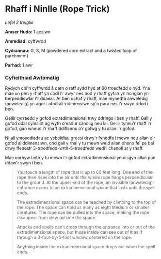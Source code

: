 # Rhaff i Ninlle (Rope Trick)

*Lefel 2 treiglio*

**Amser Hudo:** 1 acsiwn

**Amrediad:** cyffwrdd

**Cydrannau:** G, S, M (powdered corn extract and a twisted loop of parchment)

**Parhad:** 1 awr

### Cyfieithiad Awtomatig

Rydych chi'n cyffwrdd â darn o raff sydd hyd at 60 troedfedd o hyd. Yna mae un pen y rhaff yn codi i'r awyr nes bod y rhaff gyfan yn hongian yn berpendicwlar i'r ddaear. Ar ben uchaf y rhaff, mae mynedfa anweledig (anweledig) yn agor i ofod all-ddimensiwn sy'n para nes i'r swyn ddod i ben.

Gellir cyrraedd y gofod extradimensional trwy ddringo i ben y rhaff. Gall y gofod ddal cymaint ag wyth creadur canolig neu lai. Gellir tynnu'r rhaff i'r gofod, gan wneud i'r rhaff ddiflannu o'r golwg y tu allan i'r gofod.

Ni all ymosodiadau ac ysbeidiau groesi drwy'r fynedfa i mewn neu allan o'r gofod allddimensiwn, ond gall y rhai y tu mewn weld allan ohono fel pe bai drwy ffenestr 3-troedfedd-wrth-5-troedfedd wedi'i chanoli ar y rhaff.

Mae unrhyw beth y tu mewn i'r gofod extradimensional yn disgyn allan pan ddaw'r swyn i ben.

>  You touch a length of rope that is up to 60 feet long. One end of the rope then rises into the air until the whole rope hangs perpendicular to the ground. At the upper end of the rope, an invisible (anweledig) entrance opens to an extradimensional space that lasts until the spell ends.
>  
>  The extradimensional space can be reached by climbing to the top of the rope. The space can hold as many as eight Medium or smaller creatures. The rope can be pulled into the space, making the rope disappear from view outside the space.
>  
>  Attacks and spells can't cross through the entrance into or out of the extradimensional space, but those inside can see out of it as if through a 3-foot-by-5-foot window centered on the rope.
>  
>  Anything inside the extradimensional space drops out when the spell ends.